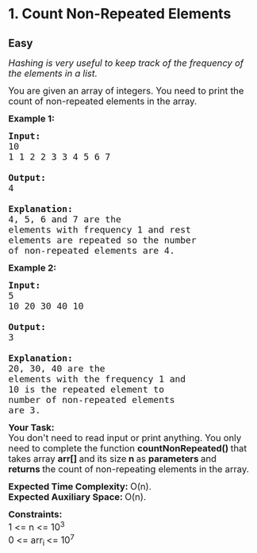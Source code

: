 # 1. Count Non-Repeated Elements
## Easy 
<div class="problem-statement">
                <p></p><p><em><span style="font-size:18px">Hashing is very useful to keep track of the frequency of the elements in a list.</span></em></p>

<p><span style="font-size:18px">You are given an array of integers. You need to print the count of non-repeated elements in the array.</span></p>

<p><span style="font-size:18px"><strong>Example 1:</strong></span></p>

<pre><span style="font-size:18px"><strong>Input:
</strong>10
1 1 2 2 3 3 4 5 6 7

<strong>Output: 
</strong>4
<strong>
Explanation: 
</strong>4, 5, 6 and 7 are the 
elements with frequency 1 and rest 
elements are repeated so the number 
of non-repeated elements are 4.</span>
</pre>

<p><span style="font-size:18px"><strong>Example 2:</strong></span></p>

<pre><span style="font-size:18px"><strong>Input:
</strong>5
10 20 30 40 10

<strong>Output: 
</strong>3
<strong>
Explanation: 
</strong>20, 30, 40 are the 
elements with the frequency 1<strong> </strong>and 
10 is the repeated element to 
number of non-repeated elements 
are 3.</span></pre>

<p><span style="font-size:18px"><strong>Your Task:</strong><br>
You don't need to read input or print anything.&nbsp;You only need to complete the function <strong>countNonRepeated()&nbsp;</strong>that takes array&nbsp;<strong>arr[] </strong>and its size<strong> n </strong>as <strong>parameters </strong>and <strong>returns&nbsp;</strong>the count of non-repeating elements in the array.&nbsp;</span></p>

<p><span style="font-size:18px"><strong>Expected Time Complexity:&nbsp;</strong>O(n).<br>
<strong>Expected Auxiliary Space:&nbsp;</strong>O(n).</span></p>

<p><span style="font-size:18px"><strong>Constraints:</strong><br>
1 &lt;= n &lt;= 10<sup>3</sup><br>
0 &lt;= arr<sub>i </sub>&lt;= 10<sup>7</sup></span></p>
 <p></p>
            </div>